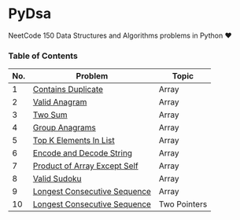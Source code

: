 # PyDsa
NeetCode 150 Data Structures and Algorithms problems in Python ❤


### Table of Contents

|  No.  |                                           Problem                                                                      |  Topic   | 
| ----- | ---------------------------------------------------------------------------------------------------------------------- | -------- |
|  1    | [Contains Duplicate](https://github.com/yash872/PyDsa_NeetCode/blob/main/Array_and_Hashing/Contains_Duplicate.py)|  Array   |
|  2    | [Valid Anagram](https://github.com/yash872/PyDsa_NeetCode/blob/main/Array_and_Hashing/Valid_Anagram.py)|  Array   |
|  3    | [Two Sum](https://github.com/yash872/PyDsa_NeetCode/blob/main/Array_and_Hashing/Two_Sum.py)|  Array   |
|  4    | [Group Anagrams](https://github.com/yash872/PyDsa_NeetCode/blob/main/Array_and_Hashing/Group_Anagrams.py)|  Array   |
|  5    | [Top K Elements In List](https://github.com/yash872/PyDsa_NeetCode/blob/main/Array_and_Hashing/Top_K_Elements_In_List.py)|  Array   |
|  6    | [Encode and Decode String](https://github.com/yash872/PyDsa_NeetCode/blob/main/Array_and_Hashing/String_Encode_and_Decode.py)|  Array   |
|  7    | [Product of Array Except Self](https://github.com/yash872/PyDsa_NeetCode/blob/main/Array_and_Hashing/Product_of_Array_Excluding_Self.py)|  Array   |
|  8    | [Valid Sudoku](https://github.com/yash872/PyDsa_NeetCode/blob/main/Array_and_Hashing/Valid_Sudoku.py)|  Array   |
|  9    | [Longest Consecutive Sequence](https://github.com/yash872/PyDsa_NeetCode/blob/main/Array_and_Hashing/Longest_Consecutive_Sequence.py)|  Array   |
|  10    | [Longest Consecutive Sequence](https://github.com/yash872/PyDsa_NeetCode/blob/main/Array_and_Hashing/Longest_Consecutive_Sequence.py)|  Two Pointers   |

